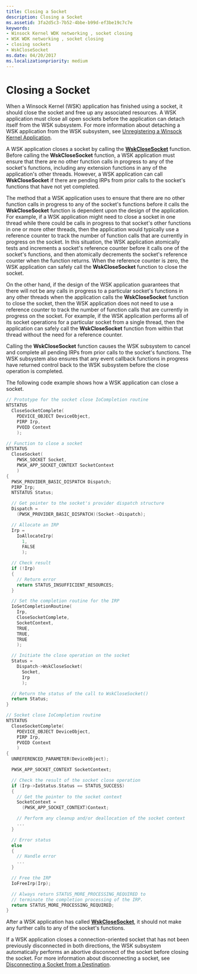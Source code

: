 ```yaml
---
title: Closing a Socket
description: Closing a Socket
ms.assetid: 3fa2d5c3-7b52-4bbe-b99d-ef3be19c7c7e
keywords:
- Winsock Kernel WDK networking , socket closing
- WSK WDK networking , socket closing
- closing sockets
- WskCloseSocket
ms.date: 04/20/2017
ms.localizationpriority: medium
---
```


# Closing a Socket


When a Winsock Kernel (WSK) application has finished using a socket, it should close the socket and free up any associated resources. A WSK application must close all open sockets before the application can detach itself from the WSK subsystem. For more information about detaching a WSK application from the WSK subsystem, see [Unregistering a Winsock Kernel Application](unregistering-a-winsock-kernel-application.md).

A WSK application closes a socket by calling the [**WskCloseSocket**](https://docs.microsoft.com/windows-hardware/drivers/ddi/wsk/nc-wsk-pfn_wsk_close_socket) function. Before calling the **WskCloseSocket** function, a WSK application must ensure that there are no other function calls in progress to any of the socket's functions, including any extension functions in any of the application's other threads. However, a WSK application can call **WskCloseSocket** if there are pending IRPs from prior calls to the socket's functions that have not yet completed.

The method that a WSK application uses to ensure that there are no other function calls in progress to any of the socket's functions before it calls the **WskCloseSocket** function is dependent upon the design of the application. For example, if a WSK application might need to close a socket in one thread while there could be calls in progress to that socket's other functions in one or more other threads, then the application would typically use a reference counter to track the number of function calls that are currently in progress on the socket. In this situation, the WSK application atomically tests and increments a socket's reference counter before it calls one of the socket's functions, and then atomically decrements the socket's reference counter when the function returns. When the reference counter is zero, the WSK application can safely call the **WskCloseSocket** function to close the socket.

On the other hand, if the design of the WSK application guarantees that there will not be any calls in progress to a particular socket's functions in any other threads when the application calls the **WskCloseSocket** function to close the socket, then the WSK application does not need to use a reference counter to track the number of function calls that are currently in progress on the socket. For example, if the WSK application performs all of its socket operations for a particular socket from a single thread, then the application can safely call the **WskCloseSocket** function from within that thread without the need for a reference counter.

Calling the **WskCloseSocket** function causes the WSK subsystem to cancel and complete all pending IRPs from prior calls to the socket's functions. The WSK subsystem also ensures that any event callback functions in progress have returned control back to the WSK subsystem before the close operation is completed.

The following code example shows how a WSK application can close a socket.

```C++
// Prototype for the socket close IoCompletion routine
NTSTATUS
  CloseSocketComplete(
    PDEVICE_OBJECT DeviceObject,
    PIRP Irp,
    PVOID Context
    );

// Function to close a socket
NTSTATUS
  CloseSocket(
    PWSK_SOCKET Socket,
    PWSK_APP_SOCKET_CONTEXT SocketContext
    )
{
  PWSK_PROVIDER_BASIC_DISPATCH Dispatch;
  PIRP Irp;
  NTSTATUS Status;

  // Get pointer to the socket's provider dispatch structure
  Dispatch =
    (PWSK_PROVIDER_BASIC_DISPATCH)(Socket->Dispatch);

  // Allocate an IRP
  Irp =
    IoAllocateIrp(
      1,
      FALSE
      );

  // Check result
  if (!Irp)
  {
    // Return error
    return STATUS_INSUFFICIENT_RESOURCES;
  }

  // Set the completion routine for the IRP
  IoSetCompletionRoutine(
    Irp,
    CloseSocketComplete,
    SocketContext,
    TRUE,
    TRUE,
    TRUE
    );

  // Initiate the close operation on the socket
  Status =
    Dispatch->WskCloseSocket(
      Socket,
      Irp
      );

  // Return the status of the call to WskCloseSocket()
  return Status;
}

// Socket close IoCompletion routine
NTSTATUS
  CloseSocketComplete(
    PDEVICE_OBJECT DeviceObject,
    PIRP Irp,
    PVOID Context
    )
{
  UNREFERENCED_PARAMETER(DeviceObject);

  PWSK_APP_SOCKET_CONTEXT SocketContext;

  // Check the result of the socket close operation
  if (Irp->IoStatus.Status == STATUS_SUCCESS)
  {
    // Get the pointer to the socket context
    SocketContext =
      (PWSK_APP_SOCKET_CONTEXT)Context;

    // Perform any cleanup and/or deallocation of the socket context
    ...
  }

  // Error status
  else
  {
    // Handle error
    ...
  }

  // Free the IRP
  IoFreeIrp(Irp);

  // Always return STATUS_MORE_PROCESSING_REQUIRED to
  // terminate the completion processing of the IRP.
  return STATUS_MORE_PROCESSING_REQUIRED;
}
```

After a WSK application has called [**WskCloseSocket**](https://docs.microsoft.com/windows-hardware/drivers/ddi/wsk/nc-wsk-pfn_wsk_close_socket), it should not make any further calls to any of the socket's functions.

If a WSK application closes a connection-oriented socket that has not been previously disconnected in both directions, the WSK subsystem automatically performs an abortive disconnect of the socket before closing the socket. For more information about disconnecting a socket, see [Disconnecting a Socket from a Destination](disconnecting-a-socket-from-a-destination.md).

 

 






